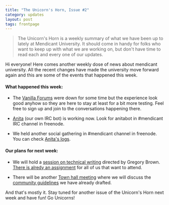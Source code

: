 ```yaml
---
title: "The Unicorn's Horn, Issue #2"
category: updates
layout: post
tags: frontpage
---
```


> The Unicorn's Horn is a weekly summary of what we have been up to lately at Mendicant University. It should come in handy for folks who want to keep up with what we are working on, but don't have time to read each and every one of our updates.

Hi everyone! Here comes another weekly dose of news about mendicant university. All the recent changes have made the university move forward again and this are some of the events that happened this week.

#### What happened this week:

* The [Vanilla Forums](http://forum.mendicantuniversity.org) were down for some time but the experience look good anyhow so they are here to stay at least for a bit more testing. Feel free to sign up and join to the conversations happening there. 

* [Anita](https://github.com/mendicant/anita) (our own IRC bot) is working now. Look for anitabot in #mendicant IRC channel in freenode.

* We held another social gathering in #mendicant channel in freenode. You can check [Anita's logs](http://anita.mendicantuniversity.org/mendicant/20120515..20120516).

#### Our plans for next week:

* We will hold a [session on technical writing](/updates/2012/05/16/preliminary-task-for-tech-writing.html) directed by Gregory Brown. [There is alredy an assignment](http://forum.mendicantuniversity.org/discussion/17/task-for-the-upcoming-technical-writing-session) for all of us that want to attend.

* There will be another [Town hall meeting](http://mendicantuniversity.org/activities/2012/05/24/town-hall.html) where we will discuss the [community guidelines](https://github.com/mendicant/mendicantuniversity.org/wiki/Community-guidelines) we have already drafted.


And that's mostly it. Stay tuned for another issue of the Unicorn's Horn next week and have fun! Go Unicorns!
